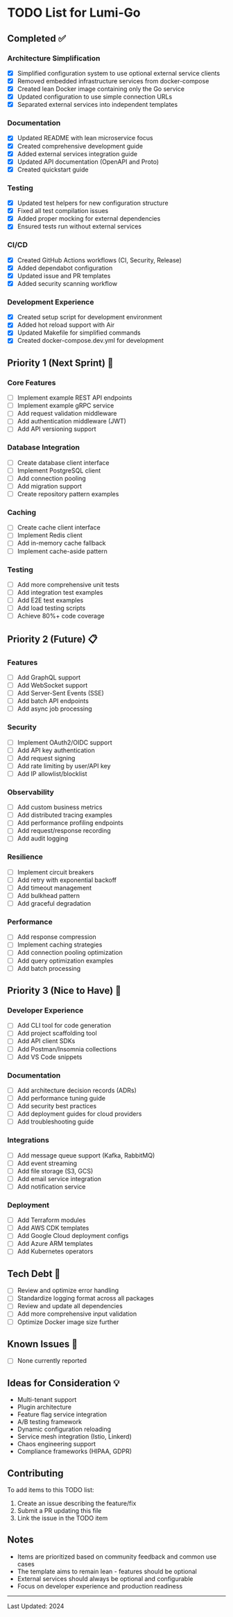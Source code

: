 # TODO List for Lumi-Go

## Completed ✅

### Architecture Simplification
- [x] Simplified configuration system to use optional external service clients
- [x] Removed embedded infrastructure services from docker-compose
- [x] Created lean Docker image containing only the Go service
- [x] Updated configuration to use simple connection URLs
- [x] Separated external services into independent templates

### Documentation
- [x] Updated README with lean microservice focus
- [x] Created comprehensive development guide
- [x] Added external services integration guide
- [x] Updated API documentation (OpenAPI and Proto)
- [x] Created quickstart guide

### Testing
- [x] Updated test helpers for new configuration structure
- [x] Fixed all test compilation issues
- [x] Added proper mocking for external dependencies
- [x] Ensured tests run without external services

### CI/CD
- [x] Created GitHub Actions workflows (CI, Security, Release)
- [x] Added dependabot configuration
- [x] Updated issue and PR templates
- [x] Added security scanning workflow

### Development Experience
- [x] Created setup script for development environment
- [x] Added hot reload support with Air
- [x] Updated Makefile for simplified commands
- [x] Created docker-compose.dev.yml for development

## Priority 1 (Next Sprint) 🎯

### Core Features
- [ ] Implement example REST API endpoints
- [ ] Implement example gRPC service
- [ ] Add request validation middleware
- [ ] Add authentication middleware (JWT)
- [ ] Add API versioning support

### Database Integration
- [ ] Create database client interface
- [ ] Implement PostgreSQL client
- [ ] Add connection pooling
- [ ] Add migration support
- [ ] Create repository pattern examples

### Caching
- [ ] Create cache client interface
- [ ] Implement Redis client
- [ ] Add in-memory cache fallback
- [ ] Implement cache-aside pattern

### Testing
- [ ] Add more comprehensive unit tests
- [ ] Add integration test examples
- [ ] Add E2E test examples
- [ ] Add load testing scripts
- [ ] Achieve 80%+ code coverage

## Priority 2 (Future) 📋

### Features
- [ ] Add GraphQL support
- [ ] Add WebSocket support
- [ ] Add Server-Sent Events (SSE)
- [ ] Add batch API endpoints
- [ ] Add async job processing

### Security
- [ ] Implement OAuth2/OIDC support
- [ ] Add API key authentication
- [ ] Add request signing
- [ ] Add rate limiting by user/API key
- [ ] Add IP allowlist/blocklist

### Observability
- [ ] Add custom business metrics
- [ ] Add distributed tracing examples
- [ ] Add performance profiling endpoints
- [ ] Add request/response recording
- [ ] Add audit logging

### Resilience
- [ ] Implement circuit breakers
- [ ] Add retry with exponential backoff
- [ ] Add timeout management
- [ ] Add bulkhead pattern
- [ ] Add graceful degradation

### Performance
- [ ] Add response compression
- [ ] Implement caching strategies
- [ ] Add connection pooling optimization
- [ ] Add query optimization examples
- [ ] Add batch processing

## Priority 3 (Nice to Have) 💭

### Developer Experience
- [ ] Add CLI tool for code generation
- [ ] Add project scaffolding tool
- [ ] Add API client SDKs
- [ ] Add Postman/Insomnia collections
- [ ] Add VS Code snippets

### Documentation
- [ ] Add architecture decision records (ADRs)
- [ ] Add performance tuning guide
- [ ] Add security best practices
- [ ] Add deployment guides for cloud providers
- [ ] Add troubleshooting guide

### Integrations
- [ ] Add message queue support (Kafka, RabbitMQ)
- [ ] Add event streaming
- [ ] Add file storage (S3, GCS)
- [ ] Add email service integration
- [ ] Add notification service

### Deployment
- [ ] Add Terraform modules
- [ ] Add AWS CDK templates
- [ ] Add Google Cloud deployment configs
- [ ] Add Azure ARM templates
- [ ] Add Kubernetes operators

## Tech Debt 🔧

- [ ] Review and optimize error handling
- [ ] Standardize logging format across all packages
- [ ] Review and update all dependencies
- [ ] Add more comprehensive input validation
- [ ] Optimize Docker image size further

## Known Issues 🐛

- [ ] None currently reported

## Ideas for Consideration 💡

- Multi-tenant support
- Plugin architecture
- Feature flag service integration
- A/B testing framework
- Dynamic configuration reloading
- Service mesh integration (Istio, Linkerd)
- Chaos engineering support
- Compliance frameworks (HIPAA, GDPR)

## Contributing

To add items to this TODO list:
1. Create an issue describing the feature/fix
2. Submit a PR updating this file
3. Link the issue in the TODO item

## Notes

- Items are prioritized based on community feedback and common use cases
- The template aims to remain lean - features should be optional
- External services should always be optional and configurable
- Focus on developer experience and production readiness

---
Last Updated: 2024
